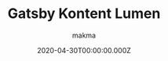 ---
title: Gatsby Kontent Lumen
github: https://github.com/Kentico/gatsby-starter-kontent-lumen
demo: https://gatsby-starter-kontent-lumen.netlify.app/
author: makma
date: 2020-04-30T00:00:00.000Z
ssg:
  - Gatsby
cms:
  - Kontent
category:
  - Blog
  - Portfolio
description: >-
  Lumen is a minimal, lightweight and mobile-first starter for creating blogs
  using Gatsby and Kentico Kontent.
draft: true
publish_date: '2020-02-25T08:43:55Z'
update_date: '2022-08-19T14:59:49Z'
github_star: 71
github_fork: 19
---